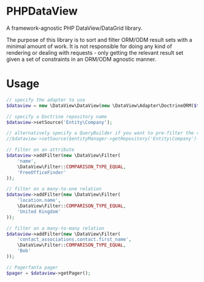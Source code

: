 PHPDataView
===========

A framework-agnostic PHP DataView/DataGrid library.

The purpose of this library is to sort and filter ORM/ODM result sets with a minimal amount of work. It is not responsible for doing any kind of rendering or dealing with requests - only getting the relevant result set given a set of constraints in an ORM/ODM agnostic manner.

Usage
===========

```php
// specify the adapter to use
$dataview = new \DataView\DataView(new \DataView\Adapter\DoctrineORM($this->getEntityManager()));

// specify a Doctrine repository name
$dataview->setSource('Entity\Company');

// alternatively specify a QueryBuilder if you want to pre-filter the result-set:
//$dataview->setSource($entityManager->getRepository('Entity\Company')->createQueryBuilder('c')->getSomeSubsetOfCompanies());

// filter on an attribute
$dataview->addFilter(new \DataView\Filter(
	'name', 
	\DataView\Filter::COMPARISON_TYPE_EQUAL, 
	'FreeOfficeFinder'
));

// filter on a many-to-one relation
$dataview->addFilter(new \DataView\Filter(
	'location.name', 
	\DataView\Filter::COMPARISON_TYPE_EQUAL, 
	'United Kingdom'
));

// filter on a many-to-many relation
$dataview->addFilter(new \DataView\Filter(
	'contact_associations.contact.first_name', 
	\DataView\Filter::COMPARISON_TYPE_EQUAL, 
	'Bob'
));

// Pagerfanta pager
$pager = $dataview->getPager();
```
